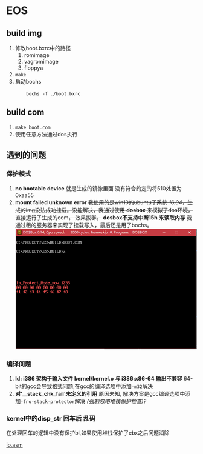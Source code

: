 # EOS

## build img

1. 修改boot.bxrc中的路径
    1. romimage
    1. vagromimage
    1. floppya
1. ```make```
1. 启动bochs
    ```shell
        bochs -f ./boot.bxrc
    ```

## build com

1. ```make boot.com```
1. 使用任意方法通过dos执行

## 遇到的问题

### 保护模式

1. **no bootable device** 就是生成的镜像里面 没有符合约定的将510处置为0xaa55
1. **mount failed unknown error** <del>我使用的是win10的ubuntu子系统 *16.04*，生成的img没法成功挂载。没能解决，我通过使用 **dosbox** 来模拟了dos环境，直接运行了生成的com， 效果拔群。</del> **dosbox不支持中断15h 来读取内存** 我通过租的服务器来实现了挂载写入，最后还是用了bochs。
![dosbox.png](./doc/images/dosbox.png)

### 编译问题

1. **ld: i386 架构于输入文件 kernel/kernel.o 与 i386:x86-64 输出不兼容** 64-bit的gcc会导致格式问题,在gcc的编译选项中添加```-m32```解决
1. **对‘__stack_chk_fail’未定义的引用** 原因未知, 解决方案是gcc编译选项中添加```-fno-stack-protector```解决 _(强制忽略堆栈保护检查)?_

### kernel中的disp_str 回车后 乱码

在处理回车的逻辑中没有保护bl,如果使用堆栈保护了ebx之后问题消除

[io.asm](./lib/io.asm)
